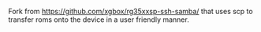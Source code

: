 Fork from https://github.com/xgbox/rg35xxsp-ssh-samba/ that uses scp to transfer roms onto the device in a user friendly manner.
